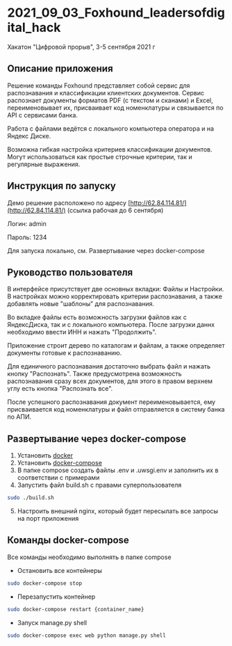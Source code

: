 # 2021_09_03_Foxhound_leadersofdigital_hack
Хакатон "Цифровой прорыв", 3-5 сентября 2021 г

## Описание приложения

Решение команды Foxhound представляет собой сервис для распознавания и классификации клиентских документов. Сервис распознает документы форматов PDF (с текстом и сканами) и Excel, переименовывает их, присваивает код номенклатуры и связывается по API с сервисами банка.

Работа с файлами ведётся с локального компьютера оператора и на Яндекс Диске.

Возможна гибкая настройка критериев классификации документов. Могут использоваться как простые строчные критерии, так и регулярные выражения.

## Инструкция по запуску
Демо решение расположено по адресу [http://62.84.114.81/](http://62.84.114.81/) (ссылка рабочая до 6 сентября)

Логин: admin

Пароль: 1234

Для запуска локально, см. Развертывание через docker-compose

## Руководство пользователя
В интерфейсе присутствует две основных вкладки: Файлы и Настройки. В настройках можно корректировать критерии распознавания, а также добавлять новые "шаблоны" для распознавания.

Во вкладке файлы есть возможность загрузки файлов как с ЯндексДиска, так и с локального компьютера. После загрузки даннх необходимо ввести ИНН и нажать "Продолжить".

Приложение строит дерево по каталогам и файлам, а также определяет документы готовые к распознаванию.

Для единичного распознавания достаточно выбрать файл и нажать кнопку "Распознать". Также предусмотрена возможность распознавания сразу всех документов, для этого в правом верхнем углу есть кнопка "Распознать все".

После успешного распознавания документ переименовывается, ему присваивается код номенклатуры и файл отправляется в систему банка по АПИ.

## Развертывание через docker-compose
1. Установить [docker](https://docs.docker.com/engine/install/ubuntu/)
2. Установить [docker-compose](https://docs.docker.com/compose/install/)
3. В папке compose создать файлы .env и .uwsgi.env и заполнить их в соответствии с примерами
4. Запустить файл build.sh с правами суперпользователя
```bash
sudo ./build.sh
```
5. Настроить внешний nginx, который будет пересылать все запросы на порт приложения
## Команды docker-compose 
Все команды необходимо выполнять в папке compose
- Остановить все контейнеры
```bash
sudo docker-compose stop
```
- Перезапустить контейнер
```bash
sudo docker-compose restart {container_name}
```
- Запуск manage.py shell
```bash
sudo docker-compose exec web python manage.py shell
```
